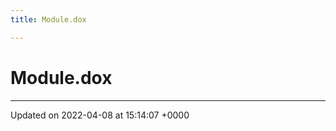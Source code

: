 ```yaml
---
title: Module.dox

---
```


# Module.dox








-------------------------------

Updated on 2022-04-08 at 15:14:07 +0000
